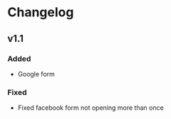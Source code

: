 # Changelog

## v1.1

### Added
- Google form

### Fixed
- Fixed facebook form not opening more than once